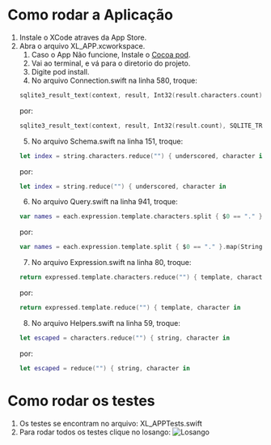 # Como rodar a Aplicação
1. Instale o XCode atraves da App Store.
2. Abra o arquivo XL_APP.xcworkspace.
    1. Caso o App Não funcione, Instale o [Cocoa pod](https://cocoapods.org/).
    2. Vai ao terminal, e vá para o diretorio do projeto.
    3. Digite pod install.
    4. No arquivo Connection.swift na linha 580, troque:
    ```swift
    sqlite3_result_text(context, result, Int32(result.characters.count), SQLITE_TRANSIENT)
    ```
    por:
    ```swift
    sqlite3_result_text(context, result, Int32(result.count), SQLITE_TRANSIENT)
    ```
    5. No arquivo Schema.swift na linha 151, troque:
    ```swift
    let index = string.characters.reduce("") { underscored, character in
    ```
    por:
    ```swift
    let index = string.reduce("") { underscored, character in
    ```
    6. No arquivo Query.swift na linha 941, troque:
    ```swift
    var names = each.expression.template.characters.split { $0 == "." }.map(String.init)
    ```
    por:
    ```swift
    var names = each.expression.template.split { $0 == "." }.map(String.init)
    ```
    7. No arquivo Expression.swift na linha 80, troque:
    ```swift
    return expressed.template.characters.reduce("") { template, character in
    ```
    por:
    ```swift
    return expressed.template.reduce("") { template, character in
    ```
    8. No arquivo Helpers.swift na linha 59, troque:
    ```swift
    let escaped = characters.reduce("") { string, character in
    ```
    por:
    ```swift
    let escaped = reduce("") { string, character in
    ```
# Como rodar os testes
1. Os testes se encontram no arquivo: XL_APPTests.swift
2. Para rodar todos os testes clique no losango: ![Losango](https://cdn.discordapp.com/attachments/417644285173825538/417645046440132609/XL_APPTest.png)